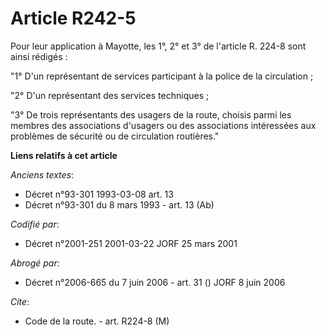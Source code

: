# Article R242-5

Pour leur application à Mayotte, les 1°, 2° et 3° de l'article R. 224-8 sont ainsi rédigés :

"1° D'un représentant de services participant à la police de la circulation ;

"2° D'un représentant des services techniques ;

"3° De trois représentants des usagers de la route, choisis parmi les membres des associations d'usagers ou des associations
intéressées aux problèmes de sécurité ou de circulation routières."

**Liens relatifs à cet article**

_Anciens textes_:

  - Décret n°93-301 1993-03-08 art. 13
  - Décret n°93-301 du 8 mars 1993 - art. 13 (Ab)

_Codifié par_:

  - Décret n°2001-251 2001-03-22 JORF 25 mars 2001

_Abrogé par_:

  - Décret n°2006-665 du 7 juin 2006 - art. 31 () JORF 8 juin 2006

_Cite_:

  - Code de la route. - art. R224-8 (M)
